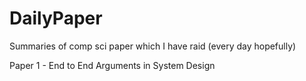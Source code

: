 # DailyPaper
Summaries of comp sci paper which I have raid (every day hopefully)

Paper 1 - End to End Arguments in System Design
